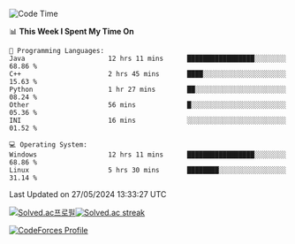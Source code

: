 
<!--START_SECTION:waka-->
![Code Time](http://img.shields.io/badge/Code%20Time-3%2C485%20hrs-blue)

📊 **This Week I Spent My Time On** 

```text
💬 Programming Languages: 
Java                     12 hrs 11 mins      █████████████████░░░░░░░░   68.86 % 
C++                      2 hrs 45 mins       ████░░░░░░░░░░░░░░░░░░░░░   15.63 % 
Python                   1 hr 27 mins        ██░░░░░░░░░░░░░░░░░░░░░░░   08.24 % 
Other                    56 mins             █░░░░░░░░░░░░░░░░░░░░░░░░   05.36 % 
INI                      16 mins             ░░░░░░░░░░░░░░░░░░░░░░░░░   01.52 % 

💻 Operating System: 
Windows                  12 hrs 11 mins      █████████████████░░░░░░░░   68.86 % 
Linux                    5 hrs 30 mins       ████████░░░░░░░░░░░░░░░░░   31.14 % 
```


 Last Updated on 27/05/2024 13:33:27 UTC
<!--END_SECTION:waka-->


[![Solved.ac프로필](http://mazassumnida.wtf/api/generate_badge?boj=hckim96)](https://solved.ac/hckim96)[![Solved.ac streak](http://mazandi.herokuapp.com/api?handle=hckim96&theme=dark)](https://solved.ac/hckim96)


[![CodeForces Profile](https://cf.leed.at?id=hckim96)](https://codeforces.com/profile/hckim96)


